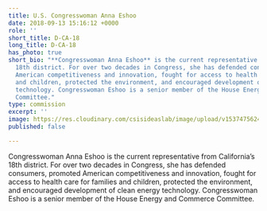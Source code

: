```yaml
---
title: U.S. Congresswoman Anna Eshoo
date: 2018-09-13 15:16:12 +0000
role: ''
short_title: D-CA-18
long_title: D-CA-18
has_photo: true
short_bio: "**Congresswoman Anna Eshoo** is the current representative from California’s
  18th district. For over two decades in Congress, she has defended consumers, promoted
  American competitiveness and innovation, fought for access to health care for families
  and children, protected the environment, and encouraged development of clean energy
  technology. Congresswoman Eshoo is a senior member of the House Energy and Commerce
  Committee."
type: commission
excerpt: ''
image: https://res.cloudinary.com/csisideaslab/image/upload/v1537475624/health-commission/Eshoo_Anna.jpg
published: false

---
```

Congresswoman Anna Eshoo is the current representative from California’s 18th district. For over two decades in Congress, she has defended consumers, promoted American competitiveness and innovation, fought for access to health care for families and children, protected the environment, and encouraged development of clean energy technology. Congresswoman Eshoo is a senior member of the House Energy and Commerce Committee.
